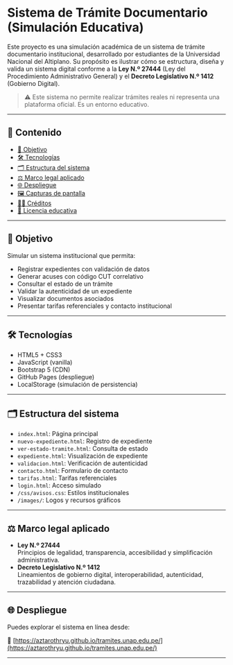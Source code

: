 # Sistema de Trámite Documentario (Simulación Educativa)

Este proyecto es una simulación académica de un sistema de trámite documentario institucional, desarrollado por estudiantes de la Universidad Nacional del Altiplano. Su propósito es ilustrar cómo se estructura, diseña y valida un sistema digital conforme a la **Ley N.º 27444** (Ley del Procedimiento Administrativo General) y el **Decreto Legislativo N.º 1412** (Gobierno Digital).

> ⚠️ Este sistema no permite realizar trámites reales ni representa una plataforma oficial. Es un entorno educativo.

---

## 📌 Contenido

- [🎯 Objetivo](#-objetivo)
- [🛠️ Tecnologías](#️-tecnologías)
- [🗂️ Estructura del sistema](#️-estructura-del-sistema)
- [⚖️ Marco legal aplicado](#-marco-legal-aplicado)
- [🌐 Despliegue](#-despliegue)
- [🖼️ Capturas de pantalla](#-capturas-de-pantalla)
- [👨‍💻 Créditos](#-créditos)
- [📄 Licencia educativa](#-licencia-educativa)

---

## 🎯 Objetivo

Simular un sistema institucional que permita:

- Registrar expedientes con validación de datos
- Generar acuses con código CUT correlativo
- Consultar el estado de un trámite
- Validar la autenticidad de un expediente
- Visualizar documentos asociados
- Presentar tarifas referenciales y contacto institucional

---

## 🛠️ Tecnologías

- HTML5 + CSS3
- JavaScript (vanilla)
- Bootstrap 5 (CDN)
- GitHub Pages (despliegue)
- LocalStorage (simulación de persistencia)

---

## 🗂️ Estructura del sistema

- `index.html`: Página principal
- `nuevo-expediente.html`: Registro de expediente
- `ver-estado-tramite.html`: Consulta de estado
- `expediente.html`: Visualización de expediente
- `validacion.html`: Verificación de autenticidad
- `contacto.html`: Formulario de contacto
- `tarifas.html`: Tarifas referenciales
- `login.html`: Acceso simulado
- `/css/avisos.css`: Estilos institucionales
- `/images/`: Logos y recursos gráficos

---

## ⚖️ Marco legal aplicado

- **Ley N.º 27444**  
  Principios de legalidad, transparencia, accesibilidad y simplificación administrativa.
- **Decreto Legislativo N.º 1412**  
  Lineamientos de gobierno digital, interoperabilidad, autenticidad, trazabilidad y atención ciudadana.

---

## 🌐 Despliegue

Puedes explorar el sistema en línea desde:

🔗 [https://aztarothryu.github.io/tramites.unap.edu.pe/](https://aztarothryu.github.io/tramites.unap.edu.pe/)

---
